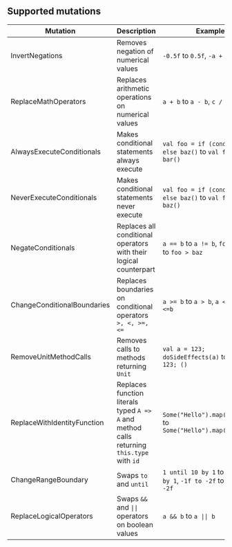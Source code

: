 ## Supported mutations

Mutation | Description | Example
---|--------|-----------
InvertNegations | Removes negation of numerical values | `-0.5f` to `0.5f`, `-a + 1` to `a + 1`
ReplaceMathOperators | Replaces arithmetic operations on numerical values | `a + b` to `a - b`, `c / d` to `c * d`
AlwaysExecuteConditionals | Makes conditional statements always execute | `val foo = if (cond()) bar() else baz()` to `val foo = bar()`
NeverExecuteConditionals | Makes conditional statements never execute | `val foo = if (cond()) bar() else baz()` to `val foo = baz()`
NegateConditionals | Replaces all conditional operators with their logical counterpart | `a == b` to `a != b`, `foo <= baz` to `foo > baz` 
ChangeConditionalBoundaries | Replaces boundaries on conditional operators `>, <, >=, <=` | `a >= b` to `a > b`, `a < b` to `a <=b`
RemoveUnitMethodCalls | Removes calls to methods returning `Unit` | `val a = 123; doSideEffects(a)` to `val a = 123; ()`
ReplaceWithIdentityFunction | Replaces function literals typed `A => A` and method calls returning `this.type` with `id` | `Some("Hello").map(_ + "!")` to `Some("Hello").map(identity)`
ChangeRangeBoundary | Swaps `to` and `until` | `1 until 10 by 1` to `1 to 10 by 1`, `-1f to -2f` to `-1f until -2f`
ReplaceLogicalOperators | Swaps `&&` and `\|\|` operators on boolean values | `a && b` to `a \|\| b`


